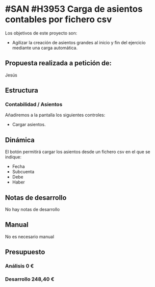 # #SAN #H3953 Carga de asientos contables por fichero csv

Los objetivos de este proyecto son:
+ Agilizar la creación de asientos grandes al inicio y fin del ejercicio mediante una carga automática.

## Propuesta realizada a petición de:
Jesús

## Estructura

### Contabilidad / Asientos
Añadiremos a la pantalla los siguientes controles:
+ Cargar asientos.

## Dinámica
El botón permitirá cargar los asientos desde un fichero csv en el que se indique:
+ Fecha
+ Subcuenta
+ Debe
+ Haber

## Notas de desarrollo
No hay notas de desarrollo

## Manual
No es necesario manual

## Presupuesto
### Análisis 0 €
### Desarrollo 248,40 €
